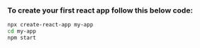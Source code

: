 ### To create your first react app follow this below code:
```bash
npx create-react-app my-app
cd my-app
npm start
```